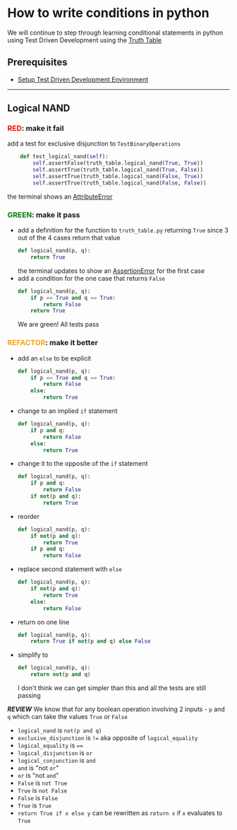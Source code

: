 # How to write conditions in python

We will continue to step through learning conditional statements in python using Test Driven Development using the [Truth Table](https://en.wikipedia.org/wiki/Truth_table)

## Prerequisites

- [Setup Test Driven Development Environment](./TDD_SETUP.md)

---

## Logical NAND

### <span style="color:red">**RED**</span>: make it fail

add a test for exclusive disjunction to `TestBinaryOperations`

```python
    def test_logical_nand(self):
        self.assertFalse(truth_table.logical_nand(True, True))
        self.assertTrue(truth_table.logical_nand(True, False))
        self.assertTrue(truth_table.logical_nand(False, True))
        self.assertTrue(truth_table.logical_nand(False, False))
```

the terminal shows an [AttributeError](./01_ATTRIBUTE_ERROR.md)

### <span style="color:green">**GREEN**</span>: make it pass

- add a definition for the function to `truth_table.py` returning `True` since 3 out of the 4 cases return that value
    ```python
    def logical_nand(p, q):
        return True
    ```
    the terminal updates to show an [AssertionError](./04_ASSERTION_ERROR.md) for the first case
- add a condition for the one case that returns `False`
    ```python
    def logical_nand(p, q):
        if p == True and q == True:
            return False
        return True
    ```
    We are green! All tests pass

### <span style="color:orange">**REFACTOR**</span>: make it better

- add an `else` to be explicit
    ```python
    def logical_nand(p, q):
        if p == True and q == True:
            return False
        else:
            return True
    ```
- change to an implied `if` statement
    ```python
    def logical_nand(p, q):
        if p and q:
            return False
        else:
            return True
    ```
- change it to the opposite of the `if` statement
    ```python
    def logical_nand(p, q):
        if p and q:
            return False
        if not(p and q):
            return True
    ```
- reorder
    ```python
    def logical_nand(p, q):
        if not(p and q):
            return True
        if p and q:
            return False
    ```
- replace second statement with `else`
    ```python
    def logical_nand(p, q):
        if not(p and q):
            return True
        else:
            return False
    ```
- return on one line
    ```python
    def logical_nand(p, q):
        return True if not(p and q) else False
    ```
- simplify to
    ```python
    def logical_nand(p, q):
        return not(p and q)
    ```
    I don't think we can get simpler than this and all the tests are still passing

***REVIEW***
We know that for any boolean operation involving 2 inputs - `p` and `q` which can take the values `True` or `False`
- `logical_nand` is `not(p and q)`
- `exclusive_disjunction` is `!=` aka opposite of `logical_equality`
- `logical_equality` is `==`
- `logical_disjunction` is `or`
- `logical_conjunction` is `and`
- `and` is "not `or`"
- `or` is "not `and`"
- `False` is `not True`
- `True` is `not False`
- `False` is `False`
- `True` is `True`
- `return True if x else y` can be rewritten as `return x` if `x` evaluates to `True`